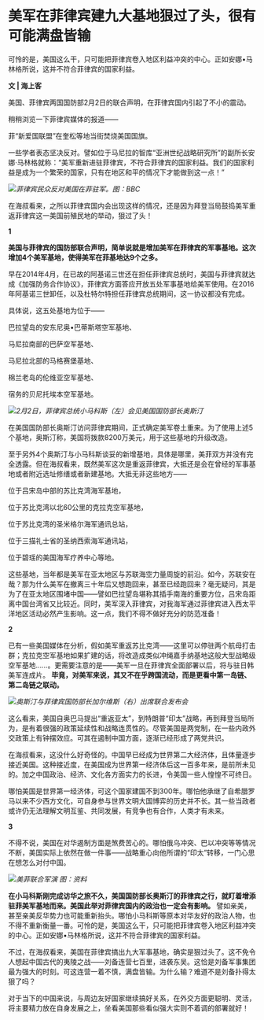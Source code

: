 # 美军在菲律宾建九大基地狠过了头，很有可能满盘皆输

可怜的是，美国这么干，只可能把菲律宾卷入地区利益冲突的中心。正如安娜•马林格所说，这并不符合菲律宾的国家利益。

**文 | 海上客**

美国、菲律宾两国国防部2月2日的联合声明，在菲律宾国内引起了不小的震动。

稍稍浏览一下菲律宾媒体的报道——

菲“新爱国联盟”在奎松等地当街焚烧美国国旗。

一些学者表态坚决反对。譬如位于马尼拉的智库“亚洲世纪战略研究所”的副所长安娜·马林格就称：“美军重新进驻菲律宾，不符合菲律宾的国家利益。我们的国家利益是成为一个繁荣的国家，只有在地区和平的情况下才能做到这一点！”

![](https://inews.gtimg.com/newsapp_bt/0/15644811059/1000)_菲律宾民众反对美国在菲驻军。图：BBC_

在海叔看来，之所以菲律宾国内会出现这样的情况，还是因为拜登当局鼓捣美军重返菲律宾这一美国前殖民地的举动，狠过了头！

**1**

**美国与菲律宾的国防部联合声明，简单说就是增加美军在菲律宾的军事基地。这次增加4个美军基地，使得美军在菲基地达9个之多。**

早在2014年4月，在已故的阿基诺三世还在担任菲律宾总统时，美国与菲律宾就达成《加强防务合作协议》，菲律宾方面答应开放五处军事基地给美军使用。在2016年阿基诺三世卸任，以及杜特尔特担任菲律宾总统期间，这一协议都没有完成。

具体说，这五处基地为位于——

巴拉望岛的安东尼奥•巴蒂斯塔空军基地、

马尼拉南部的巴萨空军基地、

马尼拉北部的马格赛堡基地、

棉兰老岛的伦维亚空军基地、

宿务的贝尼托埃本空军基地。

![](https://inews.gtimg.com/newsapp_bt/0/15644811049/1000)_2月2日，菲律宾总统小马科斯（左）会见美国国防部长奥斯汀_

在美国国防部长奥斯汀访问菲律宾期间，正式确定美军卷土重来。为了使用上述5个基地，奥斯汀称，美国将拨款8200万美元，用于这些基地的升级改造。

至于另外4个奥斯汀与小马科斯谈妥的新增基地，具体是哪里，美菲双方并没有完全透露。但在海叔看来，既然美军这次是重返菲律宾，大抵还是会在曾经的军事基地或者附近选址修缮或者新建基地。大抵无非这些地方——

位于吕宋岛中部的苏比克湾海军基地，

位于苏比克湾以北60公里的克拉克空军基地，

位于苏比克湾的圣米格尔海军通讯总站，

位于三描礼士省的圣纳西索海军通讯站，

位于碧瑶的美国海军疗养中心等地。

这些基地，当年都是美军在亚太地区与苏联海空力量周旋的前沿。如今，苏联安在哉？那为什么美军在撤离三十年后又想跑回来，甚至已经跑回来？毫无疑问，其是为了在亚太地区围堵中国——譬如巴拉望岛堪称其插手南海的重要方位，吕宋岛距离中国台湾省又比较近。同时，美军深入菲律宾，对我海军通过菲律宾进入西太平洋地区活动必然产生影响。这一点，我们不得不做好充分的防范准备！

**2**

已有一些美国媒体在分析，假如美军重返苏比克湾——这里可以停驻两个航母打击群；克拉克空军基地如果扩建的话，将改造成类似冲绳嘉手纳基地这般大型战略级空军基地……。更需要注意的是——美军一旦在菲律宾全面部署以后，将与驻日韩美军连成片。
**毕竟，对美军来说，其又不在乎跨国流动，而是更看中第一岛链、第二岛链之联动。**

![](https://inews.gtimg.com/newsapp_bt/0/15644811046/1000)_奥斯汀与菲律宾国防部长加尔维斯（右）出席联合发布会_

这么看来，美国自奥巴马提出“重返亚太”，到特朗普“印太”战略，再到拜登当局所为，是有着很强的政策延续性和战略连贯性的。尽管美国是两党制，在一些内政外交政策上有钟摆效应。可其在遏制中国方面，逐渐已经形成了两党共识。

在海叔看来，这没什么好奇怪的。中国早已经成为世界第二大经济体，且体量逐步接近美国。这种接近度，在美国成为世界第一经济体后这一百多年来，是前所未见的。加之中国政治、经济、文化各方面实力的长进，令美国一些人惶惶不可终日。

哪怕美国是世界第一经济体，可这个国家建国不到300年。哪怕他承继了自希腊罗马以来不少西方文化，可自身参与世界文明大国博弈的历史并不长。其一些当政者或许仍无法理解文明互鉴、共同发展，有竞争也有合作，人类才有未来。

**3**

不得不说，美国在对华遏制方面是煞费苦心的。哪怕俄乌冲突、巴以冲突等等情况不断，美国实际上依然在做一件事——战略重心向他所谓的“印太”转移，一门心思在想怎么对付中国。

![](https://inews.gtimg.com/newsapp_bt/0/15644811083/1000)_美菲联合军演 图：资料_

**在小马科斯刚完成访华之旅不久，美国国防部长奥斯汀的菲律宾之行，就盯着增添驻菲美军基地而来。美国此举对菲律宾国内的政治也一定会有影响。**
譬如亲美，甚至亲美反华势力也可能重新抬头。哪怕小马科斯等原本对华友好的政治人物，也不得不重新衡量一番。可怜的是，美国这么干，只可能把菲律宾卷入地区利益冲突的中心。正如安娜•马林格所说，这并不符合菲律宾的国家利益。

不过，在海叔看来，美国在菲律宾搞出九大军事基地，确实是狠过头了。这不免令人想起中国古代的夷陵之战——刘备连营七百里，进袭东吴。这恰是刘备军事集团最为强大的时刻。可这连营一着不慎，满盘皆输。为什么输？难道不是刘备扑得太狠了吗？

对于当下的中国来说，与周边友好国家继续搞好关系，在外交方面更聪明、灵活，将主要精力放在自身发展之上，坐看美国那些看似强大实则不着调的部署就好！

